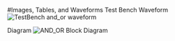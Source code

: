 #Images, Tables, and Waveforms
Test Bench Waveform
![TestBench and_or waveform](https://user-images.githubusercontent.com/42732356/76579411-5f46e400-6489-11ea-9682-812bbb45e947.jpg)

Diagram
![AND_OR Block Diagram](https://user-images.githubusercontent.com/42732356/76582518-b18d0280-6493-11ea-8bf8-32acbab14895.jpg)
